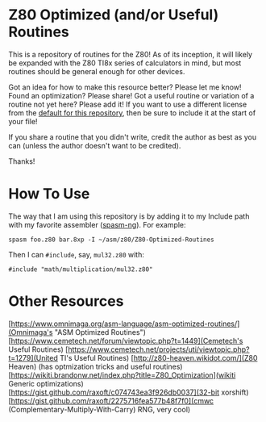 # Z80 Optimized (and/or Useful) Routines

This is a repository of routines for the Z80!
As of its inception, it will likely be expanded with the Z80 TI8x series of calculators in mind, but most routines should be general enough for other devices.

Got an idea for how to make this resource better? Please let me know!
Found an optimization? Please share!
Got a useful routine or variation of a routine not yet here? Please add it!
If you want to use a different license from the [default for this repository](LICENSE.md),
then be sure to include it at the start of your file!

If you share a routine that you didn't write, credit the author as best as you can (unless the author doesn't want to be credited).

Thanks!

# How To Use
The way that I am using this repository is by adding it to my Include path with my favorite assembler ([spasm-ng](https://github.com/alberthdev/spasm-ng)). For example:

```
spasm foo.z80 bar.8xp -I ~/asm/z80/Z80-Optimized-Routines
```
Then I can `#include`, say, `mul32.z80` with:
```
#include "math/multiplication/mul32.z80"
```

# Other Resources
[https://www.omnimaga.org/asm-language/asm-optimized-routines/](Omnimaga's "ASM Optimized Routines")
[https://www.cemetech.net/forum/viewtopic.php?t=1449](Cemetech's Useful Routines)
[https://www.cemetech.net/projects/uti/viewtopic.php?t=1279](United TI's Useful Routines)
[http://z80-heaven.wikidot.com/](Z80 Heaven) (has optmization tricks and useful routines)
[https://wikiti.brandonw.net/index.php?title=Z80_Optimization](wikiti Generic optimizations)
[https://gist.github.com/raxoft/c074743ea3f926db0037](32-bit xorshift)
[https://gist.github.com/raxoft/2275716fea577b48f7f0](cmwc (Complementary-Multiply-With-Carry) RNG, very cool)
